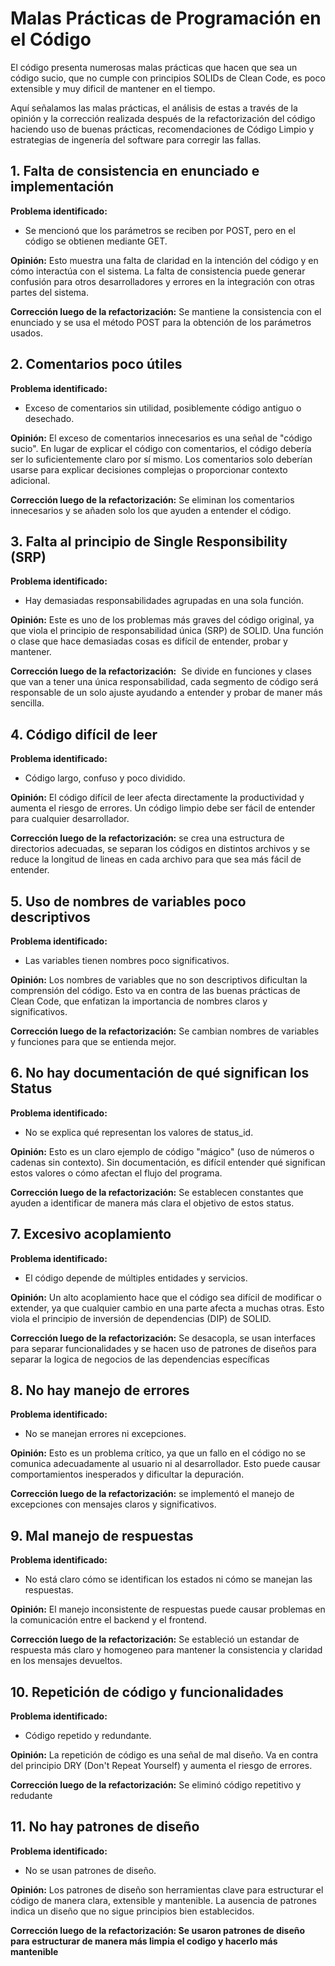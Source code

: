 **Malas Prácticas de Programación en el Código**
================================================

El código presenta numerosas malas prácticas que hacen que sea un código sucio, que no cumple con principios SOLIDs de Clean Code, es poco extensible y muy dificil de mantener en el tiempo.

Aquí señalamos las malas prácticas, el análisis de estas a través de la opinión y la corrección realizada después de la refactorización del código haciendo uso de buenas prácticas, recomendaciones de Código Limpio y estrategias de ingenería del software para corregir las fallas.

1\. Falta de consistencia en enunciado e implementación
-------------------------------------------------------

**Problema identificado:**

*   Se mencionó que los parámetros se reciben por POST, pero en el código se obtienen mediante GET.
    

**Opinión:** Esto muestra una falta de claridad en la intención del código y en cómo interactúa con el sistema. La falta de consistencia puede generar confusión para otros desarrolladores y errores en la integración con otras partes del sistema.

**Corrección luego de la refactorización:** Se mantiene la consistencia con el enunciado y se usa el método POST para la obtención de los parámetros usados. 

2\. Comentarios poco útiles
---------------------------

**Problema identificado:**

*   Exceso de comentarios sin utilidad, posiblemente código antiguo o desechado.
    

**Opinión:** El exceso de comentarios innecesarios es una señal de "código sucio". En lugar de explicar el código con comentarios, el código debería ser lo suficientemente claro por sí mismo. Los comentarios solo deberían usarse para explicar decisiones complejas o proporcionar contexto adicional.

**Corrección luego de la refactorización:** Se eliminan los comentarios innecesarios y se añaden solo los que ayuden a entender el código.

3\. Falta al principio de Single Responsibility (SRP)
-----------------------------------------------------

**Problema identificado:**

*   Hay demasiadas responsabilidades agrupadas en una sola función.
    

**Opinión:** Este es uno de los problemas más graves del código original, ya que viola el principio de responsabilidad única (SRP) de SOLID. Una función o clase que hace demasiadas cosas es difícil de entender, probar y mantener.

**Corrección luego de la refactorización:**  Se divide en funciones y clases que van a tener una única responsabilidad, cada segmento de código será responsable de un solo ajuste ayudando a entender y probar de maner más sencilla.

4\. Código difícil de leer
--------------------------

**Problema identificado:**

*   Código largo, confuso y poco dividido.
    

**Opinión:** El código difícil de leer afecta directamente la productividad y aumenta el riesgo de errores. Un código limpio debe ser fácil de entender para cualquier desarrollador.

**Corrección luego de la refactorización:** se crea una estructura de directorios adecuadas, se separan los códigos en distintos archivos y se reduce la longitud de lineas en cada archivo para que sea más fácil de entender.

5\. Uso de nombres de variables poco descriptivos
-------------------------------------------------

**Problema identificado:**

*   Las variables tienen nombres poco significativos.
    

**Opinión:** Los nombres de variables que no son descriptivos dificultan la comprensión del código. Esto va en contra de las buenas prácticas de Clean Code, que enfatizan la importancia de nombres claros y significativos.

**Corrección luego de la refactorización:** Se cambian nombres de variables y funciones para que se entienda mejor.

6\. No hay documentación de qué significan los Status
-----------------------------------------------------

**Problema identificado:**

*   No se explica qué representan los valores de status\_id.
    

**Opinión:** Esto es un claro ejemplo de código "mágico" (uso de números o cadenas sin contexto). Sin documentación, es difícil entender qué significan estos valores o cómo afectan el flujo del programa.

**Corrección luego de la refactorización:** Se establecen constantes que ayuden a identificar de manera más clara el objetivo de estos status.

7\. Excesivo acoplamiento
-------------------------

**Problema identificado:**

*   El código depende de múltiples entidades y servicios.
    

**Opinión:** Un alto acoplamiento hace que el código sea difícil de modificar o extender, ya que cualquier cambio en una parte afecta a muchas otras. Esto viola el principio de inversión de dependencias (DIP) de SOLID.

**Corrección luego de la refactorización:** Se desacopla, se usan interfaces para separar funcionalidades y se hacen uso de patrones de diseños para separar la logica de negocios de las dependencias específicas

8\. No hay manejo de errores
----------------------------

**Problema identificado:**

*   No se manejan errores ni excepciones.
    

**Opinión:** Esto es un problema crítico, ya que un fallo en el código no se comunica adecuadamente al usuario ni al desarrollador. Esto puede causar comportamientos inesperados y dificultar la depuración.

**Corrección luego de la refactorización:** se implementó el manejo de excepciones con mensajes claros y significativos.

9\. Mal manejo de respuestas
----------------------------

**Problema identificado:**

*   No está claro cómo se identifican los estados ni cómo se manejan las respuestas.
    

**Opinión:** El manejo inconsistente de respuestas puede causar problemas en la comunicación entre el backend y el frontend.

**Corrección luego de la refactorización:** Se estableció un estandar de respuesta más claro y homogeneo para mantener la consistencia y claridad en los mensajes devueltos.

10\. Repetición de código y funcionalidades
-------------------------------------------

**Problema identificado:**

*   Código repetido y redundante.
    

**Opinión:** La repetición de código es una señal de mal diseño. Va en contra del principio DRY (Don't Repeat Yourself) y aumenta el riesgo de errores.

**Corrección luego de la refactorización:** Se eliminó código repetitivo y redudante

11\. No hay patrones de diseño
------------------------------

**Problema identificado:**

*   No se usan patrones de diseño.
    

**Opinión:** Los patrones de diseño son herramientas clave para estructurar el código de manera clara, extensible y mantenible. La ausencia de patrones indica un diseño que no sigue principios bien establecidos.

**Corrección luego de la refactorización: Se usaron patrones de diseño para estructurar de manera más limpia el codigo y hacerlo más mantenible**
